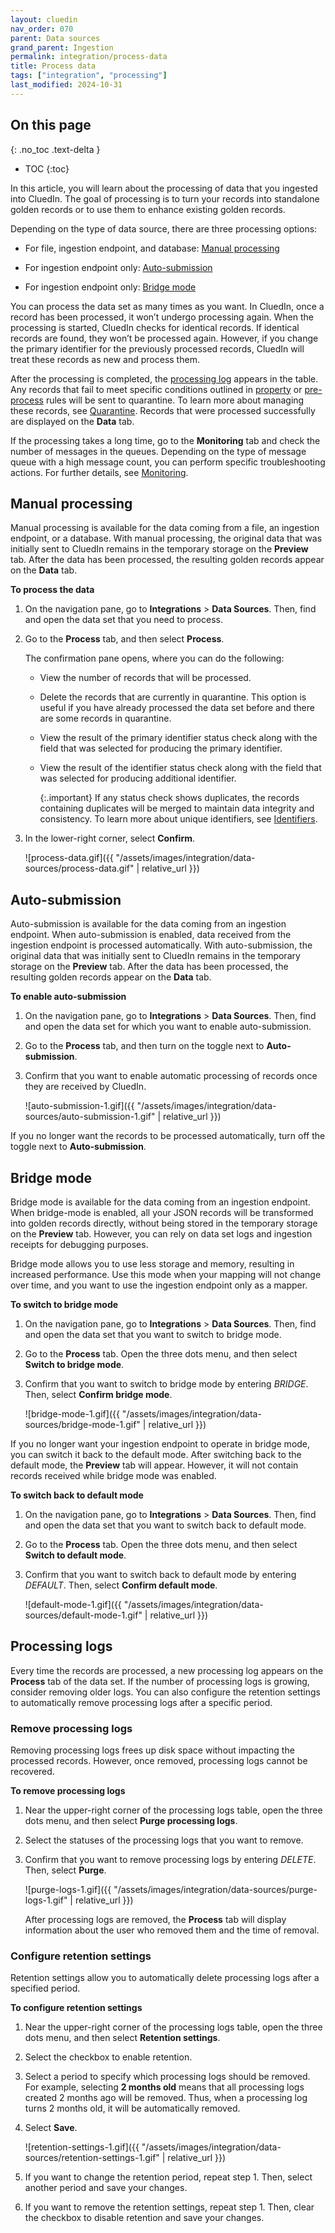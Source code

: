 ```yaml
---
layout: cluedin
nav_order: 070
parent: Data sources
grand_parent: Ingestion
permalink: integration/process-data
title: Process data
tags: ["integration", "processing"]
last_modified: 2024-10-31
---
```

## On this page
{: .no_toc .text-delta }
- TOC
{:toc}

In this article, you will learn about the processing of data that you ingested into CluedIn. The goal of processing is to turn your records into standalone golden records or to use them to enhance existing golden records.

Depending on the type of data source, there are three processing options:

- For file, ingestion endpoint, and database: [Manual processing](#manual-processing)

- For ingestion endpoint only: [Auto-submission](#auto-submission)

- For ingestion endpoint only: [Bridge mode](#bridge-mode)

You can process the data set as many times as you want. In CluedIn, once a record has been processed, it won’t undergo processing again. When the processing is started, CluedIn checks for identical records. If identical records are found, they won’t be processed again. However, if you change the primary identifier for the previously processed records, CluedIn will treat these records as new and process them.

After the processing is completed, the [processing log](#processing-logs) appears in the table. Any records that fail to meet specific conditions outlined in [property](/integration/additional-operations-on-records/property-rules) or [pre-process](/integration/additional-operations-on-records/preprocess-rules) rules will be sent to quarantine. To learn more about managing these records, see [Quarantine](/integration/additional-operations-on-records/quarantine). Records that were processed successfully are displayed on the **Data** tab.

If the processing takes a long time, go to the **Monitoring** tab and check the number of messages in the queues. Depending on the type of message queue with a high message count, you can perform specific troubleshooting actions. For further details, see [Monitoring](/integration/additional-operations-on-records/monitoring).

## Manual processing

Manual processing is available for the data coming from a file, an ingestion endpoint, or a database. With manual processing, the original data that was initially sent to CluedIn remains in the temporary storage on the **Preview** tab. After the data has been processed, the resulting golden records appear on the **Data** tab.

**To process the data**

1. On the navigation pane, go to **Integrations** > **Data Sources**. Then, find and open the data set that you need to process.

1. Go to the **Process** tab, and then select **Process**.

    The confirmation pane opens, where you can do the following:

    - View the number of records that will be processed.

    - Delete the records that are currently in quarantine. This option is useful if you have already processed the data set before and there are some records in quarantine.

    - View the result of the primary identifier status check along with the field that was selected for producing the primary identifier.

    - View the result of the identifier status check along with the field that was selected for producing additional identifier.

        {:.important}
        If any status check shows duplicates, the records containing duplicates will be merged to maintain data integrity and consistency. To learn more about unique identifiers, see [Identifiers](/integration/review-mapping#codes).

1. In the lower-right corner, select **Confirm**.

    ![process-data.gif]({{ "/assets/images/integration/data-sources/process-data.gif" | relative_url }})

## Auto-submission

Auto-submission is available for the data coming from an ingestion endpoint. When auto-submission is enabled, data received from the ingestion endpoint is processed automatically. With auto-submission, the original data that was initially sent to CluedIn remains in the temporary storage on the **Preview** tab. After the data has been processed, the resulting golden records appear on the **Data** tab.

**To enable auto-submission**

1. On the navigation pane, go to **Integrations** > **Data Sources**. Then, find and open the data set for which you want to enable auto-submission.

1. Go to the **Process** tab, and then turn on the toggle next to **Auto-submission**.

1. Confirm that you want to enable automatic processing of records once they are received by CluedIn.

    ![auto-submission-1.gif]({{ "/assets/images/integration/data-sources/auto-submission-1.gif" | relative_url }})

If you no longer want the records to be processed automatically, turn off the toggle next to **Auto-submission**.

## Bridge mode

Bridge mode is available for the data coming from an ingestion endpoint. When bridge-mode is enabled, all your JSON records will be transformed into golden records directly, without being stored in the temporary storage on the **Preview** tab. However, you can rely on data set logs and ingestion receipts for debugging purposes.

Bridge mode allows you to use less storage and memory, resulting in increased performance. Use this mode when your mapping will not change over time, and you want to use the ingestion endpoint only as a mapper.

**To switch to bridge mode**

1. On the navigation pane, go to **Integrations** > **Data Sources**. Then, find and open the data set that you want to switch to bridge mode.

1. Go to the **Process** tab. Open the three dots menu, and then select **Switch to bridge mode**.

1. Confirm that you want to switch to bridge mode by entering _BRIDGE_. Then, select **Confirm bridge mode**.

    ![bridge-mode-1.gif]({{ "/assets/images/integration/data-sources/bridge-mode-1.gif" | relative_url }})

If you no longer want your ingestion endpoint to operate in bridge mode, you can switch it back to the default mode. After switching back to the default mode, the **Preview** tab will appear. However, it will not contain records received while bridge mode was enabled.

**To switch back to default mode**

1. On the navigation pane, go to **Integrations** > **Data Sources**. Then, find and open the data set that you want to switch back to default mode.

1. Go to the **Process** tab. Open the three dots menu, and then select **Switch to default mode**.

1. Confirm that you want to switch back to default mode by entering _DEFAULT_. Then, select **Confirm default mode**.

    ![default-mode-1.gif]({{ "/assets/images/integration/data-sources/default-mode-1.gif" | relative_url }})

## Processing logs

Every time the records are processed, a new processing log appears on the **Process** tab of the data set. If the number of processing logs is growing, consider removing older logs. You can also configure the retention settings to automatically remove processing logs after a specific period.

### Remove processing logs

Removing processing logs frees up disk space without impacting the processed records. However, once removed, processing logs cannot be recovered.

**To remove processing logs**

1. Near the upper-right corner of the processing logs table, open the three dots menu, and then select **Purge processing logs**.

1. Select the statuses of the processing logs that you want to remove.

1. Confirm that you want to remove processing logs by entering _DELETE_. Then, select **Purge**.

    ![purge-logs-1.gif]({{ "/assets/images/integration/data-sources/purge-logs-1.gif" | relative_url }})

    After processing logs are removed, the **Process** tab will display information about the user who removed them and the time of removal.

### Configure retention settings

Retention settings allow you to automatically delete processing logs after a specified period.

**To configure retention settings**

1. Near the upper-right corner of the processing logs table, open the three dots menu, and then select **Retention settings**.

1. Select the checkbox to enable retention.

1. Select a period to specify which processing logs should be removed. For example, selecting **2 months old** means that all processing logs created 2 months ago will be removed. Thus, when a processing log turns 2 months old, it will be automatically removed.

1. Select **Save**.

    ![retention-settings-1.gif]({{ "/assets/images/integration/data-sources/retention-settings-1.gif" | relative_url }})

1. If you want to change the retention period, repeat step 1. Then, select another period and save your changes.

1. If you want to remove the retention settings, repeat step 1. Then, clear the checkbox to disable retention and save your changes.
